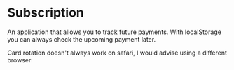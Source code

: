 # Subscription
An application that allows you to track future payments. With localStorage you can always check the upcoming payment later.

Card rotation doesn't always work on safari, I would advise using a different browser
